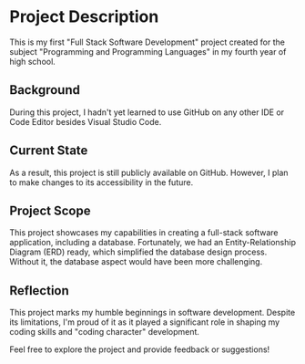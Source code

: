 # Project Description

This is my first "Full Stack Software Development" project created for the subject "Programming and Programming Languages" in my fourth year of high school.

## Background
During this project, I hadn't yet learned to use GitHub on any other IDE or Code Editor besides Visual Studio Code.

## Current State
As a result, this project is still publicly available on GitHub. However, I plan to make changes to its accessibility in the future.

## Project Scope
This project showcases my capabilities in creating a full-stack software application, including a database. Fortunately, we had an Entity-Relationship Diagram (ERD) ready, which simplified the database design process. Without it, the database aspect would have been more challenging.

## Reflection
This project marks my humble beginnings in software development. Despite its limitations, I'm proud of it as it played a significant role in shaping my coding skills and "coding character" development.

Feel free to explore the project and provide feedback or suggestions!
